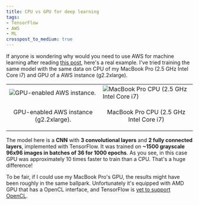 ```yaml
---
title: CPU vs GPU for deep learning
tags:
- TensorFlow
- AWS
- ML
crosspost_to_medium: true
---
```

If anyone is wondering why would you need to use AWS for machine learning after reading [this post](http://navoshta.com/aws-tensorflow/), here's a real example. I've tried training the same model with the same data on CPU of my MacBook Pro (2.5 GHz Intel Core i7) and GPU of a AWS instance (g2.2xlarge).<!--more-->

<table>
  <tr>
    <td><img src="{{ base_path }}/images/posts/gpu-vs-cpu/gpu_vs_cpu-aws.png" alt="GPU-enabled AWS instance."></td>
    <td><img src="{{ base_path }}/images/posts/gpu-vs-cpu/gpu_vs_cpu-mac.png" alt="MacBook Pro CPU (2.5 GHz Intel Core i7)"></td>
  </tr>
  <tr>
    <td><p align="center">GPU-enabled AWS instance (g2.2xlarge).</p></td>
    <td><p align="center">MacBook Pro CPU (2.5 GHz Intel Core i7)</p></td>
  </tr>
</table>

The model here is a **CNN** with **3 convolutional layers** and **2 fully connected layers**, implemented with TensorFlow. It was trained on **~1500 grayscale 96x96 images in batches of 36 for 1000 epochs**. As you see, in this case GPU was approximately 10 times faster to train than a CPU. That's a huge difference!

To be fair, if I could use my MacBook Pro's GPU, the results might have been roughly in the same ballpark. Unfortunately it's equipped with AMD GPU that has a OpenCL interface, and TensorFlow is [yet to support OpenCL](https://github.com/tensorflow/tensorflow/issues/22).